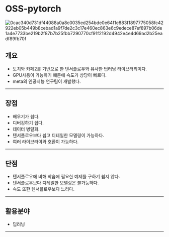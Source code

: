 # OSS-pytorch
![0cac340d731df44088a0a8c0035ed254bde0e64f1e883f1897775058fc42922eb05b449b8cebad1a9f7de2c3c17e460ec863e6c9edece87ef897b06de1a4e7733be219b2f87b7b25fbb7290770cf91f2192d4942e4e4d69ad2b25eadf89fb70f](https://user-images.githubusercontent.com/102798520/203069978-222e5eb6-baaa-4274-b2de-fcae392ee6fa.png)

개요
------------
* 토치와 카페2를 기반으로 한 텐서플로우와 유사한 딥러닝 라이브러리이다.
* GPU사용이 가능하기 떄문에 속도가 상당이 빠르다.
* meta의 인공지능 연구팀이 개발했다.

***

장점
----------
* 배우기가 쉽다.
* 디버깅하기 쉽다.
* 데이터 병렬화.
* 텐서플로우보다 쉽고 디테일한 모델링이 가능하다.
* 여러 라이브러이와 호환이 가능하다.

***
단점
------------
* 텐서플로우에 비해 학습에 필요한 예제를 구하기 쉽지 않다.
* 텐서플로우보다 디테일한 모델링은 불가능하다.
* 속도 또한 텐서플로우보다 느리다.

***
활용분야
-------------
* 딥러닝

***
